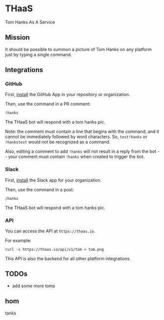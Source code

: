 # THaaS
Tom Hanks As A Service


## Mission
It should be possible to summon a picture of Tom Hanks on any platform just by typing a single command.


## Integrations

### GitHub

First, [install](https://github.com/apps/tom-hanks-as-a-service/installations/new) the GitHub App in your repository or organization.

Then, use the command in a PR comment:
```
!hanks
```

The THaaS bot will respond with a tom hanks pic.

Note: the comment must contain a line that begins with the command, and it cannot be immediately followed by word characters. So, `test!hanks` or `!hankstest` would not be recognized as a command.

Also, editing a comment to add `!hanks` will not result in a reply from the bot -- your comment must contain `!hanks` when created to trigger the bot.


### Slack

First, [install](https://thaas.io/api/v1/integrations/slack/install) the Slack app for your organization.

Then, use the command in a post:
```
/hanks
```

The THaaS bot will respond with a tom hanks pic.


### API

You can access the API at `https://thaas.io`.

For example:
```
curl -s https://thaas.io/api/v1/tom > tom.png
```

This API is also the backend for all other platform integrations.


## TODOs
- add some more toms


## hom
tanks

